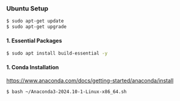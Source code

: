 ### Ubuntu Setup
```bash
$ sudo apt-get update
$ sudo apt-get upgrade
```

#### 1. Essential Packages
```bash
$ sudo apt install build-essential -y
```


#### 1. Conda Installation
https://www.anaconda.com/docs/getting-started/anaconda/install <br>
```bash
$ bash ~/Anaconda3-2024.10-1-Linux-x86_64.sh
```
